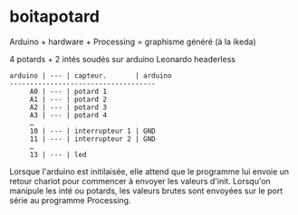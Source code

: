 # boitapotard
Arduino + hardware + Processing = graphisme généré (à la ikeda)

4 potards + 2 intés soudés sur arduino Leonardo headerless

```
arduino | --- | capteur.       | arduino
------------------------------------
     A0 | --- | potard 1
     A1 | --- | potard 2
     A2 | --- | potard 3
     A3 | --- | potard 4
     …
     10 | --- | interrupteur 1 | GND
     11 | --- | interrupteur 2 | GND
     …
     13 | --- | led
```

Lorsque l'arduino est initilaisée, elle attend que le programme lui envoie un retour chariot pour commencer à envoyer les valeurs d'init.
Lorsqu'on manipule les inté ou potards, les valeurs brutes sont envoyées sur le port série au programme Processing.
